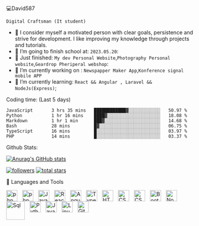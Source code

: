 💻David587

`Digital Craftsman (It student)`

- 🌱 I consider myself a motivated
person with clear goals,
persistence and strive for
development.
I like improving my knowledge through projects and tutorials.
- 🏫 I’m going to finish school at:
`2023.05.20`:
- :space_invader: Just finished: `My dev Personal Website`,`Photography Personal website`,`Geardrop Pheriperal webshop`:
- :space_invader: I’m currently working on :
`Newspapper Maker App`,`Konference signal mobile APP`
- 🧠 I’m currently learning: `React && Angular , Laravel && NodeJs(Express)`;

Coding time: (Last 5 days)
<!--START_SECTION:waka-->

```text
JavaScript       3 hrs 35 mins   ████████████▓░░░░░░░░░░░░   50.97 %
Python           1 hr 16 mins    ████▓░░░░░░░░░░░░░░░░░░░░   18.08 %
Markdown         1 hr 1 min      ███▓░░░░░░░░░░░░░░░░░░░░░   14.68 %
Bash             28 mins         █▓░░░░░░░░░░░░░░░░░░░░░░░   06.75 %
TypeScript       16 mins         █░░░░░░░░░░░░░░░░░░░░░░░░   03.97 %
PHP              14 mins         █░░░░░░░░░░░░░░░░░░░░░░░░   03.37 %
```

<!--END_SECTION:waka-->

Github Stats:

[![Anurag's GitHub stats](https://github-readme-stats.vercel.app/api?username=david587&theme=tokyonight)](https://github.com/anuraghazra/github-readme-stats)


<p align="left">
<a href="https://github.com/david587?tab=followers">
         <img alt="followers" title="Follow me on Github" src="https://custom-icon-badges.demolab.com/github/followers/ForrestKnight?color=236ad3&labelColor=1155ba&style=for-the-badge&logo=person-add&label=Follow&logoColor=white"/></a>
      <a href="https://github.com/david587?tab=repositories&sort=stargazers">
         <img alt="total stars" title="Total stars on GitHub" src="https://custom-icon-badges.demolab.com/github/stars/ForrestKnight?color=55960c&style=for-the-badge&labelColor=488207&logo=star"/></a>
</p>

🧰 Languages and Tools

<img align="left" alt="php" width="30px" style="padding-right:10px;" src="https://cdn.jsdelivr.net/gh/devicons/devicon/icons/php/php-plain.svg" />
<img align="left" alt="php" width="30px" style="padding-right:10px;" src="https://cdn.jsdelivr.net/gh/devicons/devicon/icons/laravel/laravel-plain.svg" />
<img align="left" alt="JavaScript" width="30px" style="padding-right:10px;" src="https://cdn.jsdelivr.net/gh/devicons/devicon/icons/javascript/javascript-plain.svg" />
<link rel="stylesheet" href="https://cdn.jsdelivr.net/gh/devicons/devicon@v2.15.1/devicon.min.css">
<img align="left" alt="React" width="30px" style="padding-right:10px;" src="https://cdn.jsdelivr.net/gh/devicons/devicon/icons/react/react-original.svg" />

<img align="left" alt="Angular" width="30px" style="padding-right:10px;" src="https://cdn.jsdelivr.net/gh/devicons/devicon/icons/angularjs/angularjs-original.svg" />

<img align="left" alt="TypeScript" width="30px" style="padding-right:10px;" src="https://cdn.jsdelivr.net/gh/devicons/devicon/icons/typescript/typescript-plain.svg" />
<img align="left" alt="HTML" width="30px" style="padding-right:10px;" src="https://cdn.jsdelivr.net/gh/devicons/devicon/icons/html5/html5-plain.svg" />
<img align="left" alt="CSS" width="30px" style="padding-right:10px;" src="https://cdn.jsdelivr.net/gh/devicons/devicon/icons/css3/css3-plain.svg" />
<img align="left" alt="CSS" width="30px" style="padding-right:10px;" src="https://cdn.jsdelivr.net/gh/devicons/devicon/icons/tailwindcss/tailwindcss-plain.svg" />
<img align="left" alt="Bootstarp" width="30px" style="padding-right:10px;" src="https://cdn.jsdelivr.net/gh/devicons/devicon/icons/bootstrap/bootstrap-original.svg" />
<img align="left" alt="Nodejs" width="30px" style="padding-right:10px;" src="https://cdn.jsdelivr.net/gh/devicons/devicon/icons/nodejs/nodejs-original.svg" />
<img align="left" alt="Sql" width="50px" style="padding-right:10px;" src="https://cdn.jsdelivr.net/gh/devicons/devicon/icons/mysql/mysql-original-wordmark.svg"" />
<img align="left" alt="Python" width="30px" style="padding-right:10px;" src="https://cdn.jsdelivr.net/gh/devicons/devicon/icons/python/python-original.svg" />
<img align="left" alt="Java" width="30px" style="padding-right:10px;" src="https://cdn.jsdelivr.net/gh/devicons/devicon/icons/java/java-original.svg"/>
<img align="left" alt="Linux" width="30px" style="padding-right:10px;" src="https://cdn.jsdelivr.net/gh/devicons/devicon/icons/linux/linux-original.svg" />
<img align="left" alt="GitHub" width="30px" style="padding-right:10px;" src="https://cdn.jsdelivr.net/gh/devicons/devicon/icons/github/github-original.svg" />
<br />

#

